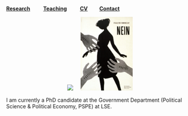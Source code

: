 [**Research**](Research.md) &nbsp; &nbsp; &nbsp; &nbsp; [**Teaching**](Teaching.md) &nbsp; &nbsp; &nbsp; &nbsp; [**CV**](CV.pdf) &nbsp; &nbsp; &nbsp; &nbsp;[**Contact**](Contact.md)

<div align="center"><img src="sehoof.jpg" width="120"> &nbsp; &nbsp; <img src="women.jpg" width="140"></div>

I am currently a PhD candidate at the Government Department (Political Science & Political Economy, PSPE) at LSE.





